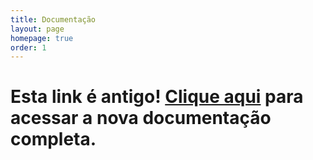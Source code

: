 ```yaml
---
title: Documentação
layout: page
homepage: true
order: 1
---
```


# Esta link é antigo! [Clique aqui](https://swipetech.github.io/doc) para acessar a nova documentação completa.